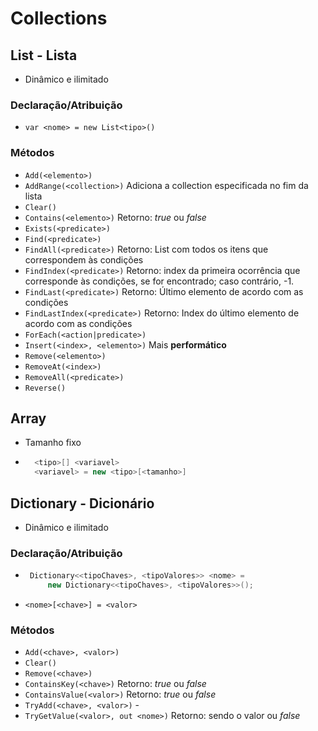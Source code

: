 # Collections

## List - Lista

-   Dinâmico e ilimitado

### Declaração/Atribuição

-   `var <nome> = new List<tipo>()`

### Métodos

-   `Add(<elemento>)`
-   `AddRange(<collection>)` Adiciona a collection especificada no fim da lista
-   `Clear()`
-   `Contains(<elemento>)` Retorno: _true_ ou _false_
-   `Exists(<predicate>)`
-   `Find(<predicate>)`
-   `FindAll(<predicate>)` Retorno: List com todos os itens que correspondem às condições
-   `FindIndex(<predicate>)` Retorno: index da primeira ocorrência que corresponde às condições, se for encontrado; caso contrário, -1.
-   `FindLast(<predicate>)` Retorno: Último elemento de acordo com as condições
-   `FindLastIndex(<predicate>)` Retorno: Index do último elemento de acordo com as condições
-   `ForEach(<action|predicate>)`
-   `Insert(<index>, <elemento>)` Mais **performático**
-   `Remove(<elemento>)`
-   `RemoveAt(<index>)`
-   `RemoveAll(<predicate>)`
-   `Reverse()`

## Array

-   Tamanho fixo
-   ```c#
      <tipo>[] <variavel>
      <variavel> = new <tipo>[<tamanho>]
    ```

## Dictionary - Dicionário

-   Dinâmico e ilimitado

### Declaração/Atribuição

-   ```c#
     Dictionary<<tipoChaves>, <tipoValores>> <nome> =
         new Dictionary<<tipoChaves>, <tipoValores>>();
    ```
-   `<nome>[<chave>] = <valor>`

### Métodos

-   `Add(<chave>, <valor>)`
-   `Clear()`
-   `Remove(<chave>)`
-   `ContainsKey(<chave>)` Retorno: _true_ ou _false_
-   `ContainsValue(<valor>)` Retorno: _true_ ou _false_
-   `TryAdd(<chave>, <valor>)` -
-   `TryGetValue(<valor>, out <nome>)` Retorno: <nome> sendo o valor ou _false_
